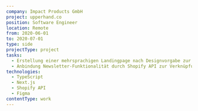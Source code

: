 ```yaml
---
company: Impact Products GmbH
project: upperhand.co
position: Software Engineer
location: Remote
from: 2020-06-01
to: 2020-07-01
type: side
projectType: project
tasks:
  - Erstellung einer mehrsprachigen Landingpage nach Designvorgabe zur Sicherstellung des kurzfristig geplanten Go-Live
  - Anbindung Newsletter-Funktionalität durch Shopify API zur Verknüpfung mit folgendem Shop-Projekt
technologies:
  - TypeScript
  - Next.js
  - Shopify API
  - Figma
contentType: work
---
```


